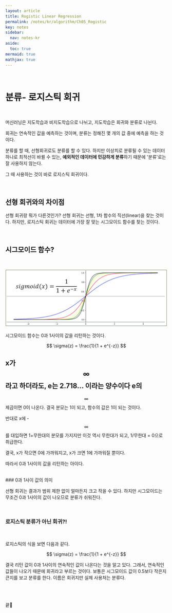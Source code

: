 ```yaml
---
layout: article
title: Rogistic Linear Regression
permalink: /notes/kr/algorithm/Ch05_Rogistic
key: notes
sidebar:
  nav: notes-kr
aside:
  toc: true
mermaid: true
mathjax: true
---
```



<br>

# 분류- 로지스틱 회귀

<br>

머신러닝은 지도학습과 비지도학습으로 나뉘고, 지도학습은 회귀와 분류로 나뉜다. 


회귀는 연속적인 값을 예측하는 것이며, 분류는 정해진 몇 개의 값 중에 예측을 하는 것이다.


분류를 할 때, 선형회귀로도 분류를 할 수 있다. 하지만 이상치로 분류될 수 있는 데이터 하나로 최적선이 바뀔 수 있는, **예외적인 데이터에 민감하게 분류**하기 때문에 '분류'로는 잘 사용하지 않는다.


그 때 사용하는 것이 바로 로지스틱 회귀이다.

<br>

## 선형 회귀와의 차이점

선형 회귀랑 뭐가 다른것인가? 선형 회귀는 선형, 1차 함수의 직선(linear)을 찾는 것이다. 하지만, 로지스틱 회귀는 데이터에 가장 잘 맞는 시그모이드 함수를 찾는 것이다.


<br>

## 시그모이드 함수?
<br>

![sigmoid](img/sigmoid1.jpg)

시그모이드 함수는 0과 1사이의 값을 리턴하는 것이다.



$$ \sigma(z) = \frac{1}{1 + e^{-z}} $$




x가 
$$ \infty $$
라고 하더라도, e는 2.718... 이라는 양수이다 e의 
-
$$ \infty $$
제곱이면 0이 나온다. 결국 분모는 1이 되고, 함수의 값은 1이 되는 것이다. 

반대로 x에
-$$ \infty $$
를 대입하면 1+무한대의 분모를 가지지만 이것 역시 무한대가 되고, 1/무한대 = 0으로 취급한다.

결국, x가 작으면 0에 가까워지고, x가 크면 1에 가까워질 뿐이다.


따라서 0과 1사이의 값을 리턴하는 아이다.


<br>
### 0과 1사이 값의 의미


선형 회귀는 결과가 범위 제한 없이 얼마든지 크고 작을 수 있다.
하지만 시그모이드는 무조건 0과 1사이의 값이 나오므로 분류가 쉬워진다. 


<br>

### 로지스틱 분류가 아닌 회귀?!
<br>

로지스틱의 식을 보면 다음과 같다.

$$ \sigma(z) = \frac{1}{1 + e^{-z}} $$

결국 리턴 값이 0과 1사이의 연속적인 값이 나온다는 것을 알고 있다. 그래서, 연속적인 값들이 나오기 때문에 회귀라고 부르는 것이다. 보통은 시그모이드 값이 0.5보다 작은지 큰지를 보고 분류를 한다. 이름은 회귀지만 실제 사용처는 분류다.




<br><br><br>
끝🙂
<br><br><br>